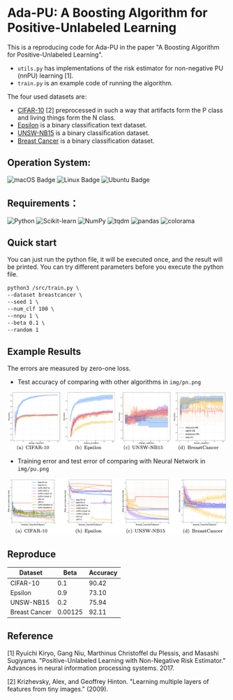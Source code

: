# Ada-PU: A Boosting Algorithm for Positive-Unlabeled Learning

This is a reproducing code for Ada-PU in the paper "A Boosting Algorithm for Positive-Unlabeled Learning".

* ```utils.py``` has implementations of the risk estimator for non-negative PU (nnPU) learning [1]. 
* ```train.py``` is an example code of running the algorithm. 

The four used datasets are:
* [CIFAR-10](https://www.cs.toronto.edu/~kriz/cifar.html) [2] preprocessed in such a way that artifacts form the P class and living things form the N class.
* [Epsilon](https://www.csie.ntu.edu.tw/~cjlin/libsvmtools/datasets/binary.html) is a binary classification text dataset.
* [UNSW-NB15](https://research.unsw.edu.au/projects/unsw-nb15-dataset) is a binary classiﬁcation dataset.
* [Breast Cancer](https://archive.ics.uci.edu/ml/datasets/Breast+Cancer+Wisconsin+(Diagnostic)) is a binary classification dataset.


## Operation System:
![macOS Badge](https://img.shields.io/badge/-macOS-white?style=flat-square&logo=macOS&logoColor=000000) ![Linux Badge](https://img.shields.io/badge/-Linux-white?style=flat-square&logo=Linux&logoColor=FCC624) ![Ubuntu Badge](https://img.shields.io/badge/-Ubuntu-white?style=flat-square&logo=Ubuntu&logoColor=E95420)

## Requirements：
![Python](http://img.shields.io/badge/-3.8.13-eee?style=flat&logo=Python&logoColor=3776AB&label=Python) ![Scikit-learn](http://img.shields.io/badge/-1.1.1-eee?style=flat&logo=scikit-learn&logoColor=e26d00&label=Scikit-Learn) ![NumPy](http://img.shields.io/badge/-1.22.3-eee?style=flat&logo=NumPy&logoColor=013243&label=NumPy) ![tqdm](http://img.shields.io/badge/-4.64.0-eee?style=flat&logo=tqdm&logoColor=FFC107&label=tqdm) ![pandas](http://img.shields.io/badge/-1.4.3-eee?style=flat&logo=pandas&logoColor=150458&label=pandas) ![colorama](http://img.shields.io/badge/-0.4.5-eee?style=flat&label=colorama)


## Quick start
You can just run the python file, it will be executed once, and the result will be printed. You can try different parameters before you execute the python file.

```
python3 /src/train.py \
--dataset breastcancer \
--seed 1 \
--num_clf 100 \
--nnpu 1 \
--beta 0.1 \
--random 1
```

## Example Results

The errors are measured by zero-one loss.
* Test accuracy of comparing with other algorithms in ```img/pn.png```

![test accuracy of comparing with other algorithms](img/pn.png "test accuracy")

* Training error and test error of comparing with Neural Network in ```img/pu.png```

![training error of comparing with Neural Network](img/pu.png "training error")

## Reproduce
| Dataset | Beta | Accuracy |
| ------------- | ------- | -------- |
| CIFAR-10      | 0.1     | 90.42 |
| Epsilon       | 0.9     | 73.10 |
| UNSW-NB15     | 0.2     | 75.94 |
| Breast Cancer | 0.00125 | 92.11 |

## Reference

[1] Ryuichi Kiryo, Gang Niu, Marthinus Christoffel du Plessis, and Masashi Sugiyama. 
"Positive-Unlabeled Learning with Non-Negative Risk Estimator." Advances in neural information processing systems. 2017.

[2] Krizhevsky, Alex, and Geoffrey Hinton. "Learning multiple layers of features from tiny images." (2009).
